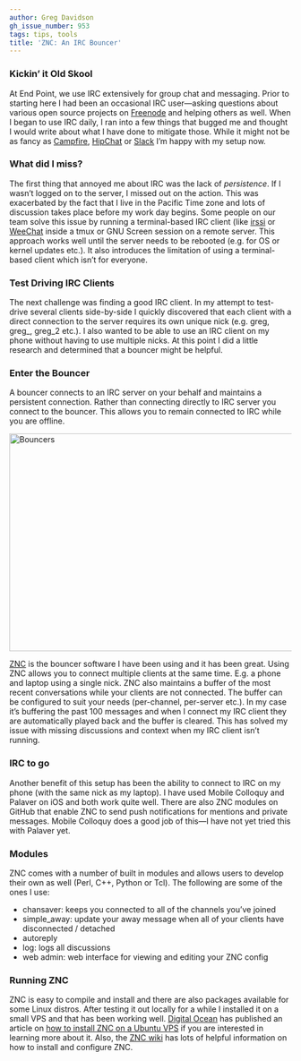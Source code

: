 ```yaml
---
author: Greg Davidson
gh_issue_number: 953
tags: tips, tools
title: 'ZNC: An IRC Bouncer'
---
```


### Kickin’ it Old Skool

At End Point, we use IRC extensively for group chat and messaging. Prior to starting here I had been an occasional IRC user—​asking questions about various open source projects on [Freenode](http://freenode.net/) and helping others as well. When I began to use IRC daily, I ran into a few things that bugged me and thought I would write about what I have done to mitigate those. While it might not be as fancy as [Campfire](https://campfirenow.com/), [HipChat](https://www.hipchat.com/) or [Slack](https://slack.com/) I’m happy with my setup now.

### What did I miss?

The first thing that annoyed me about IRC was the lack of *persistence*. If I wasn’t logged on to the server, I missed out on the action. This was exacerbated by the fact that I live in the Pacific Time zone and lots of discussion takes place before my work day begins. Some people on our team solve this issue by running a terminal-based IRC client (like [irssi](https://irssi.org/) or [WeeChat](https://weechat.org/) inside a tmux or GNU Screen session on a remote server. This approach works well until the server needs to be rebooted (e.g. for OS or kernel updates etc.). It also introduces the limitation of using a terminal-based client which isn’t for everyone.

### Test Driving IRC Clients

The next challenge was finding a good IRC client. In my attempt to test-drive several clients side-by-side I quickly discovered that each client with a direct connection to the server requires its own unique nick (e.g. greg, greg_, greg_2 etc.). I also wanted to be able to use an IRC client on my phone without having to use multiple nicks. At this point I did a little research and determined that a bouncer might be helpful.

### Enter the Bouncer

A bouncer connects to an IRC server on your behalf and maintains a persistent connection. Rather than connecting directly to IRC server you connect to the bouncer. This allows you to remain connected to IRC while you are offline.

<img alt="Bouncers" border="0" height="389" src="/blog/2014/03/27/znc-irc-bouncer/image-0.png" title="bouncers.png" width="609"/>

[ZNC](https://wiki.znc.in/ZNC) is the bouncer software I have been using and it has been great. Using ZNC allows you to connect multiple clients at the same time. E.g. a phone and laptop using a single nick. ZNC also maintains a buffer of the most recent conversations while your clients are not connected. The buffer can be configured to suit your needs (per-channel, per-server etc.). In my case it’s buffering the past 100 messages and when I connect my IRC client they are automatically played back and the buffer is cleared. This has solved my issue with missing discussions and context when my IRC client isn’t running.

### IRC to go

Another benefit of this setup has been the ability to connect to IRC on my phone (with the same nick as my laptop). I have used Mobile Colloquy and Palaver on iOS and both work quite well. There are also ZNC modules on GitHub that enable ZNC to send push notifications for mentions and private messages. Mobile Colloquy does a good job of this—​I have not yet tried this with Palaver yet.

### Modules

ZNC comes with a number of built in modules and allows users to develop their own as well (Perl, C++, Python or Tcl). The following are some of the ones I use:

- chansaver: keeps you connected to all of the channels you’ve joined
- simple_away: update your away message when all of your clients have disconnected / detached
- autoreply
- log: logs all discussions
- web admin: web interface for viewing and editing your ZNC config

### Running ZNC

ZNC is easy to compile and install and there are also packages available for some Linux distros. After testing it out locally for a while I installed it on a small VPS and that has been working well. [Digital Ocean](https://digitalocean.com/) has published an article on [how to install ZNC on a Ubuntu VPS](https://www.digitalocean.com/community/articles/how-to-install-znc-an-irc-bouncer-on-an-ubuntu-vps) if you are interested in learning more about it. Also, the [ZNC wiki](http://wiki.znc.in/ZNC) has lots of helpful information on how to install and configure ZNC.
